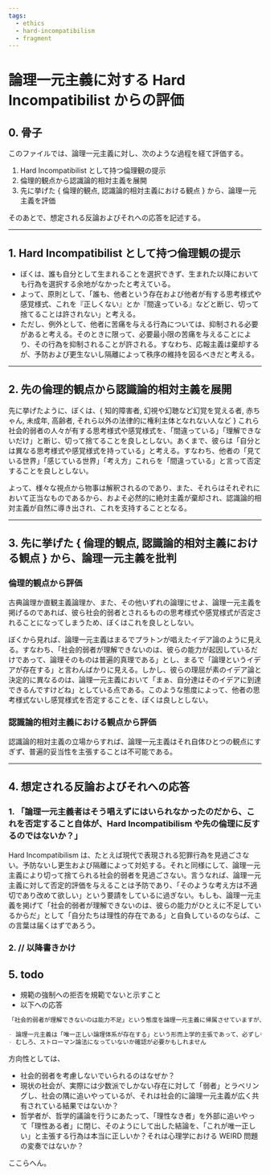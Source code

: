 ```yaml
---
tags:
  - ethics
  - hard-incompatibilism
  - fragment
---
```

# 論理一元主義に対する Hard Incompatibilist からの評価

## 0. 骨子

このファイルでは、論理一元主義に対し、次のような過程を経て評価する。

1. Hard Incompatibilist として持つ倫理観の提示
2. 倫理的観点から認識論的相対主義を展開
3.  先に挙げた { 倫理的観点, 認識論的相対主義における観点 } から、論理一元主義を評価

そのあとで、想定される反論およびそれへの応答を記述する。

---

## 1. Hard Incompatibilist として持つ倫理観の提示

- ぼくは、誰も自分として生まれることを選択できず、生まれた以降においても行為を選択する余地がなかったと考えている。
- よって、原則として、「誰も、他者という存在および他者が有する思考様式や感覚様式、これを『正しくない』とか『間違っている』などと断じ、切って捨てることは許されない」と考える。
- ただし、例外として、他者に苦痛を与える行為については、抑制される必要があると考える。そのときに限って、必要最小限の苦痛を与えることにより、その行為を抑制されることが許される。すなわち、応報主義は棄却するが、予防および更生ないし隔離によって秩序の維持を図るべきだと考える。

---

## 2. 先の倫理的観点から認識論的相対主義を展開

 先に挙げたように、ぼくは、{ 知的障害者, 幻視や幻聴など幻覚を覚える者, 赤ちゃん, 未成年, 高齢者, それら以外の法律的に権利主体となれない人など } これら社会的弱者の人々が有する思考様式や感覚様式を、「間違っている」「理解できないだけ」と断じ、切って捨てることを良しとしない。あくまで、彼らは「自分とは異なる思考様式や感覚様式を持っている」と考える。すなわち、他者の「見ている世界」「感じている世界」「考え方」これらを「間違っている」と言って否定することを良しとしない。

よって、様々な視点から物事は解釈されるのであり、また、それらはそれぞれにおいて正当なものであるから、およそ必然的に絶対主義が棄却され、認識論的相対主義が自然に導き出され、これを支持することとなる。

---

## 3. 先に挙げた { 倫理的観点, 認識論的相対主義における観点 } から、論理一元主義を批判

### 倫理的観点から評価

古典論理か直観主義論理か、また、その他いずれの論理にせよ、論理一元主義を掲げるのであれば、彼ら社会的弱者とされるものの思考様式や感覚様式が否定されることになってしまうため、ぼくはこれを良しとしない。

ぼくから見れば、論理一元主義はまるでプラトンが唱えたイデア論のように見える。すなわち、「社会的弱者が理解できないのは、彼らの能力が起因しているだけであって、論理そのものは普遍的真理である」とし、まるで「論理というイデアが存在する」と言わんばかりに見える。しかし、彼らの理屈が素のイデア論と決定的に異なるのは、論理一元主義において「まぁ、自分達はそのイデアに到達できるんですけどね」としている点である。このような態度によって、他者の思考様式ないし感覚様式を否定することを、ぼくは良しとしない。

### 認識論的相対主義における観点から評価

認識論的相対主義の立場からすれば、論理一元主義はそれ自体ひとつの観点にすぎず、普遍的妥当性を主張することは不可能である。

---

## 4. 想定される反論およびそれへの応答

### 1. 「論理一元主義者はそう唱えずにはいられなかったのだから、これを否定すること自体が、Hard Incompatibilism や先の倫理に反するのではないか？」

Hard Incompatibilism は、たとえば現代で表現される犯罪行為を見過ごさない。予防ないし更生および隔離によって対処する。それと同様にして、論理一元主義により切って捨てられる社会的弱者を見過ごさない。言うなれば、論理一元主義に対して否定的評価を与えることは予防であり、「そのような考え方は不適切であり改めて欲しい」という要請をしているに過ぎない。もしも、論理一元主義を掲げて「社会的弱者が理解できないのは、彼らの能力がひとえに不足しているからだ」として「自分たちは理性的存在である」と自負しているのならば、この言葉は届くはずであろう。

### 2. // 以降書きかけ

## 5. todo

- 規範の強制への拒否を規範でないと示すこと
- 以下への応答

```markdown
「社会的弱者が理解できないのは能力不足」という態度を論理一元主義に帰属させていますが、論理一元主義者の多くはそこまで主張していないかもしれません。

- 論理一元主義は「唯一正しい論理体系が存在する」という形而上学的主張であって、必ずしも「全ての人がそれを理解すべき/理解できる」という規範的主張を含まないかもしれません
- むしろ、ストローマン論法になっていないか確認が必要かもしれません
```

方向性としては、

- 社会的弱者を考慮しないでいられるのはなぜか？
- 現状の社会が、実際には少数派でしかない存在に対して「弱者」とラベリングし、社会の隅に追いやっているが、それは社会的に論理一元主義が広く共有されている結果ではないか？
- 哲学者が、哲学的議論を行うにあたって、「理性なき者」を外部に追いやって「理性ある者」に閉じ、そのようにして出した結論を、「これが唯一正しい」と主張する行為は本当に正しいか？それは心理学における WEIRD 問題の変奏ではないか？

ここらへん。